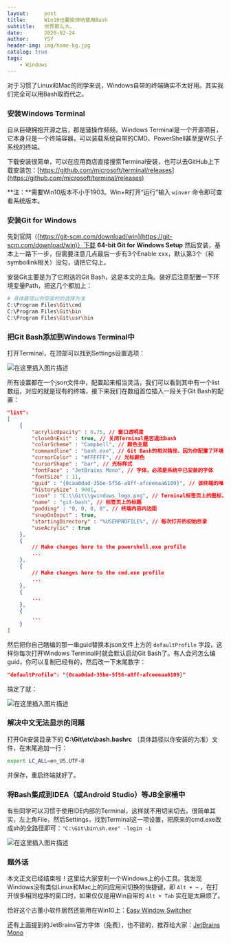 ```yaml
---
layout:     post
title:      Win10也要愉快地使用Bash
subtitle:   世界那么大。
date:       2020-02-24
author:     YSY
header-img: img/home-bg.jpg
catalog: true
tags:
    - Windows
---
```


对于习惯了Linux和Mac的同学来说，Windows自带的终端确实不太好用。其实我们完全可以用Bash取而代之。

### 安装Windows Terminal

自从巨硬拥抱开源之后，那是骚操作频频。Windows Terminal是一个开源项目，它本身只是一个终端容器，可以装载系统自带的CMD、PowerShell甚至是WSL子系统的终端。

下载安装很简单，可以在应用商店直接搜索Terminal安装，也可以去GitHub上下载安装包：[https://github.com/microsoft/terminal/releases](https://github.com/microsoft/terminal/releases)

**注：**需要Win10版本不小于1903。Win+R打开“运行”输入 `winver` 命令即可查看系统版本。

### 安装Git for Windows

先到官网（[https://git-scm.com/download/win](https://git-scm.com/download/win)）下载 **64-bit Git for Windows Setup** 然后安装，基本上一路下一步，但需要注意几点最后一步有3个Enable xxx，默认第3个（和symbollink相关）没勾，请把它勾上。

安装Git主要是为了它附送的Git Bash，这是本文的主角。装好后注意配置一下环境变量Path，把这几个都加上：

```bash
# 具体路径以你安装时的选择为准
C:\Program Files\Git\cmd
C:\Program Files\Git\bin
C:\Program Files\Git\usr\bin
```

### 把Git Bash添加到Windows Terminal中

打开Terminal，在顶部可以找到Settings设置选项：

![在这里插入图片描述](https://img-blog.csdnimg.cn/20200224173143173.png?x-oss-process=image/watermark,type_ZmFuZ3poZW5naGVpdGk,shadow_10,text_aHR0cHM6Ly9ibG9nLmNzZG4ubmV0L3lzeTk1MDgwMw==,size_16,color_FFFFFF,t_70)

所有设置都在一个json文件中，配置起来相当灵活，我们可以看到其中有一个list数组，对应的就是现有的终端，接下来我们在数组首位插入一段关于Git Bash的配置：

```json
"list":
[
    {
        "acrylicOpacity" : 0.75, // 窗口透明度
        "closeOnExit" : true, // 关闭Terminal是否退出bash
        "colorScheme" : "Campbell", // 颜色主题
        "commandline" : "bash.exe", // Git Bash的相对路径，因为你配置了环境变量所以不用写绝对路径
        "cursorColor" : "#FFFFFF", // 光标颜色
        "cursorShape" : "bar", // 光标样式
        "fontFace" : "JetBrains Mono", // 字体，必须是系统中已安装的字体
        "fontSize" : 11,
        "guid" : "{0caa0dad-35be-5f56-a8ff-afceeeaa6109}", // 该终端的唯一id，一定要和list中其他项不同
        "historySize" : 9001,
        "icon" : "C:\\Git\\gwindows_logo.png", // Terminal标签页上的图标，自己随便找个都行
        "name" : "git-bash", // 标签页上的标题
        "padding" : "0, 0, 0, 0", // 终端内容内边距
        "snapOnInput" : true,
        "startingDirectory" : "%USERPROFILE%", // 每次打开的初始目录
        "useAcrylic" : true
    },
    {
        // Make changes here to the powershell.exe profile
        ...
    },
    {
        // Make changes here to the cmd.exe profile
        ...
    },
    {
        ...
    },
    {
        ...
    }
]
```

然后把你自己瞎编的那一串guid替换本json文件上方的 `defaultProfile` 字段，这样你每次打开Windows Terminal时就会默认启动Git Bash了。有人会问怎么编guid，你可以复制已经有的，然后改一下末尾数字：

```json
"defaultProfile": "{0caa0dad-35be-5f56-a8ff-afceeeaa6109}"
```

搞定了就：

![在这里插入图片描述](https://img-blog.csdnimg.cn/2020022417543044.png)

### 解决中文无法显示的问题

打开Git安装目录下的 **C:\Git\etc\bash.bashrc** （具体路径以你安装的为准）文件，在末尾追加一行：

```bash
export LC_ALL=en_US.UTF-8
```

并保存，重启终端就好了。

### 将Bash集成到IDEA（或Android Studio）等JB全家桶中

有些同学可以习惯于使用IDE内部的Terminal，这样就不用切来切去。很简单其实，左上角File，然后Settings，找到Terminal这一项设置，把原来的cmd.exe改成sh的全路径即可：`"C:\Git\bin\sh.exe" -login -i`

![在这里插入图片描述](https://img-blog.csdnimg.cn/2020022418013520.png?x-oss-process=image/watermark,type_ZmFuZ3poZW5naGVpdGk,shadow_10,text_aHR0cHM6Ly9ibG9nLmNzZG4ubmV0L3lzeTk1MDgwMw==,size_16,color_FFFFFF,t_70)

### 题外话

本文正文已经结束啦！这里给大家安利一个Windows上的小工具。我发现Windows没有类似Linux和Mac上的同应用间切换的快捷键，即 `Alt + ~` ，在打开很多相同程序的窗口时，如果仅仅是用Win自带的 `Alt + Tab` 实在是太麻烦了。

恰好这个古董小软件居然还能用在Win10上：[Easy Window Switcher](https://neosmart.net/EasySwitch/)

还有上面提到的JetBrains官方字体（免费），也不错的，推荐给大家：[JetBrains Mono](https://www.jetbrains.com/lp/mono/#how-to-install)
